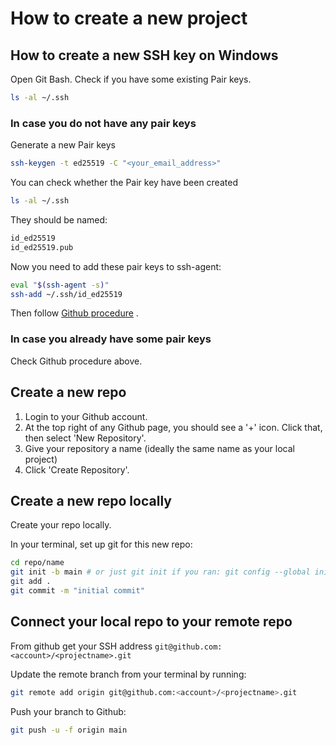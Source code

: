 # How to create a new project

## How to create a new SSH key on Windows

Open Git Bash. Check if you have some existing Pair keys.

```bash
ls -al ~/.ssh
```

### In case you do not have any pair keys

Generate a new Pair keys

```bash
ssh-keygen -t ed25519 -C "<your_email_address>"
```

You can check whether the Pair key have been created

```bash
ls -al ~/.ssh
```

They should be named:

```bash
id_ed25519
id_ed25519.pub
```

Now you need to add these pair keys to ssh-agent:

```bash
eval "$(ssh-agent -s)"
ssh-add ~/.ssh/id_ed25519
```

Then
follow [Github procedure](https://docs.github.com/en/enterprise-server@3.1/authentication/connecting-to-github-with-ssh/adding-a-new-ssh-key-to-your-github-account)
.

### In case you already have some pair keys

Check Github procedure above.

## Create a new repo

1. Login to your Github account.
2. At the top right of any Github page, you should see a '+' icon. Click that, then select 'New Repository'.
3. Give your repository a name (ideally the same name as your local project)
4. Click 'Create Repository'.

## Create a new repo locally

Create your repo locally.

In your terminal, set up git for this new repo:

```bash
cd repo/name
git init -b main # or just git init if you ran: git config --global init.defaultBranch main
git add .
git commit -m "initial commit"
```

## Connect your local repo to your remote repo

From github get your SSH address `git@github.com:<account>/<projectname>.git`

Update the remote branch from your terminal by running:

```bash
git remote add origin git@github.com:<account>/<projectname>.git
```

Push your branch to Github:

```bash
git push -u -f origin main
```
